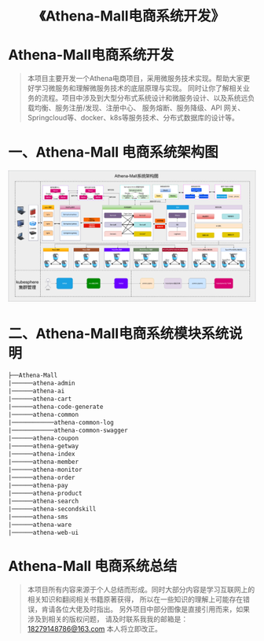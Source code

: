 # <h1 align="center">《Athena-Mall电商系统开发》</h1>

# Athena-Mall电商系统开发

> 本项目主要开发一个Athena电商项目，采用微服务技术实现。帮助大家更好学习微服务和理解微服务技术的底层原理与实现。
> 同时让你了解相关业务的流程。项目中涉及到大型分布式系统设计和微服务设计、以及系统远负载均衡、服务注册/发现、注册中心、
> 服务熔断、服务降级、API 网关、Springcloud等、docker、k8s等服务技术、分布式数据库的设计等。

# 一、Athena-Mall 电商系统架构图

![img_1.png](image/Athena-Mall系统架构图.png)

# 二、Athena-Mall电商系统模块系统说明

```shell
├──Athena-Mall
|──────athena-admin
|──────athena-ai
|──────athena-cart
|──────athena-code-generate
|──────athena-common
|────────────athena-common-log
|────────────athena-common-swagger
|──────athena-coupon
|──────athena-getway
|──────athena-index
|──────athena-member
|──────athena-monitor
|──────athena-order
|──────athena-pay
|──────athena-product
|──────athena-search
|──────athena-secondskill
|──────athena-sms
|──────athena-ware
|──────athena-web-ui
```


# Athena-Mall 电商系统总结

> 本项目所有内容来源于个人总结而形成。同时大部分内容是学习互联网上的相关知识和翻阅相关书籍原著获得，
> 所以在一些知识的理解上可能存在错误，肯请各位大佬及时指出。
> 另外项目中部分图像是直接引用而来，如果涉及到相关的版权问题，
> 请及时联系我我的邮箱是：18279148786@163.com 本人将立即改正。
